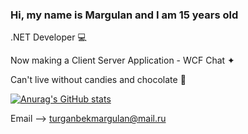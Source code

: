 ### Hi, my name is Margulan and I am 15 years old

.NET Developer 💻

Now making a Client Server Application - WCF Chat ✦

Can't live without candies and chocolate 🍩

[![Anurag's GitHub stats](https://github-readme-stats.vercel.app/api?username=mrgln&theme=buefy)](https://github.com/anuraghazra/github-readme-stats)

Email --> turganbekmargulan@mail.ru

